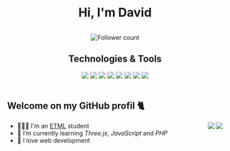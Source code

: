<h1 align="center">Hi, I'm David</h1>

<p align="center"><img src=""></p>
<p align="center">
 <img src="https://img.shields.io/github/followers/dieperid.svg?style=social&label=Follow&maxAge=2592000" alt="Follower count"/>
</p>

<div align="center">
  <h2> Technologies & Tools </h2>
  <img src="https://img.shields.io/badge/Windows-0078D6?style=for-the-badge&logo=windows&logoColor=white"/>
  <img src="https://img.shields.io/badge/Debian-A81D33?style=for-the-badge&logo=debian&logoColor=white"/>
  <img src="https://img.shields.io/badge/JavaScript-323330?style=for-the-badge&logo=javascript&logoColor=F7DF1E"/>
  <img src="https://img.shields.io/badge/Laravel-FF2D20?style=for-the-badge&logo=laravel&logoColor=white"/>
  <img src="https://img.shields.io/badge/PHP-777BB4?style=for-the-badge&logo=php&logoColor=white"/>
  <img src="https://img.shields.io/badge/ThreeJs-black?style=for-the-badge&logo=three.js&logoColor=white"/> 
  <img src="https://img.shields.io/badge/HTML5-E34F26?style=for-the-badge&logo=html5&logoColor=white"/>
  <img src="https://img.shields.io/badge/CSS3-1572B6?style=for-the-badge&logo=css3&logoColor=white"/>
</div>

<br>

## Welcome on my GitHub profil 🐈

[<img align="right" src="https://github-readme-stats.vercel.app/api/top-langs/?username=dieperid&langs_count=5&theme=nord&layout=compact">](https://metrics.lecoq.io/ouuan#gh-dark-mode-only)
[<img align="right" src="https://github-readme-stats.vercel.app/api/top-langs/?username=dieperid&langs_count=5&theme=light&layout=compact">](https://metrics.lecoq.io/ouuan#gh-light-mode-only)
 
- 👨🏼‍🎓 I'm an [ETML](https://etml.ch) student
- 🌱 I’m currently learning *Three.js*, *JavaScript* and *PHP*
- 🔭 I love web development
